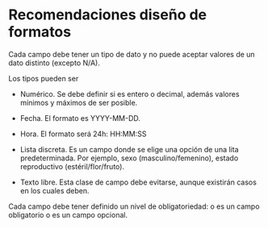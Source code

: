 # Recomendaciones diseño de formatos

Cada campo debe tener un tipo de dato y no puede aceptar valores de un dato distinto (excepto N/A).

Los tipos pueden ser

- Numérico. Se debe definir si es entero o decimal, además valores mínimos y máximos de ser posible.

- Fecha. El formato es YYYY-MM-DD.

- Hora. El formato será 24h: HH:MM:SS

- Lista discreta. Es un campo donde se elige una opción de una lita predeterminada. Por ejemplo, sexo (masculino/femenino), estado reproductivo (estéril/flor/fruto).

- Texto libre. Esta clase de campo debe evitarse, aunque existirán casos en los cuales deben.

Cada campo debe tener definido un nivel de obligatoriedad: o es un campo obligatorio o es un campo opcional.

